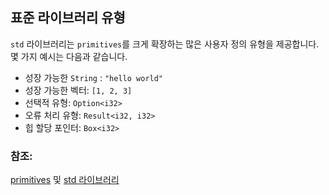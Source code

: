 ## 표준 라이브러리 유형

`std` 라이브러리는 `primitives`를 크게 확장하는 많은 사용자 정의 유형을 제공합니다. 몇 가지 예시는 다음과 같습니다.

* 성장 가능한 `String` : `"hello world"`
* 성장 가능한 벡터: `[1, 2, 3]`
* 선택적 유형: `Option<i32>`
* 오류 처리 유형: `Result<i32, i32>`
* 힙 할당 포인터: `Box<i32>`

### 참조:

[primitives] 및 [std 라이브러리][std]

[primitives]: primitives.md
[std]: https://doc.rust-lang.org/std/
